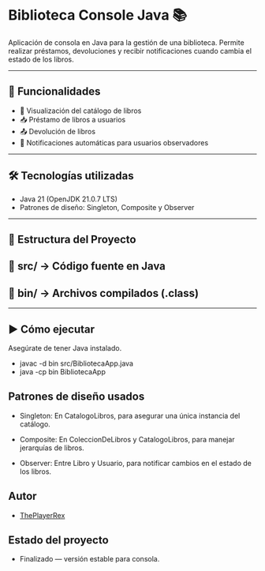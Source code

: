 # Biblioteca Console Java 📚

Aplicación de consola en Java para la gestión de una biblioteca. Permite realizar préstamos, devoluciones y recibir notificaciones cuando cambia el estado de los libros.

---

## 🚀 Funcionalidades

- 📖 Visualización del catálogo de libros
- 📥 Préstamo de libros a usuarios
- 📤 Devolución de libros
- 🔔 Notificaciones automáticas para usuarios observadores

---

## 🛠️ Tecnologías utilizadas

- Java 21 (OpenJDK 21.0.7 LTS)
- Patrones de diseño: Singleton, Composite y Observer

---

## 📁 Estructura del Proyecto
## 📂 src/ → Código fuente en Java
## 📂 bin/ → Archivos compilados (.class)

---

## ▶️ Cómo ejecutar

Asegúrate de tener Java instalado.

- javac -d bin src/BibliotecaApp.java
- java -cp bin BibliotecaApp

## Patrones de diseño usados
 
- Singleton: En CatalogoLibros, para asegurar una única instancia del catálogo.

- Composite: En ColeccionDeLibros y CatalogoLibros, para manejar jerarquías de libros.

- Observer: Entre Libro y Usuario, para notificar cambios en el estado de los libros.

##  Autor

- [ThePlayerRex](https://github.com/ThePlayerRex)

##  Estado del proyecto
- Finalizado — versión estable para consola.

